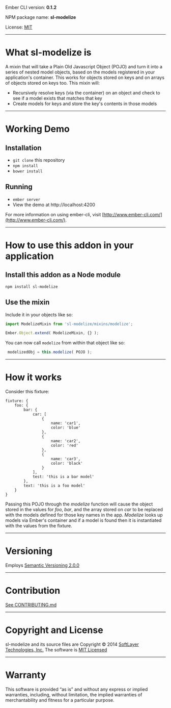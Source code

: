 Ember CLI version: **0.1.2**

NPM package name: **sl-modelize**

License: [MIT](LICENSE.md)

---

# What sl-modelize is

A mixin that will take a Plain Old Javascript Object (POJO) and turn it into a series of nested model objects, based on
the models registered in your application's container.  This works for objects stored on keys and on arrays of objects
stored on keys too.  This mixin will:

* Recursively resolve keys (via the container) on an object and check to see if a model exists that matches that key
* Create models for keys and store the key's contents in those models

---

# Working Demo

## Installation

* `git clone` this repository
* `npm install`
* `bower install`

## Running

* `ember server`
* View the demo at http://localhost:4200

For more information on using ember-cli, visit [http://www.ember-cli.com/](http://www.ember-cli.com/).

---

# How to use this addon in your application

## Install this addon as a Node module

```
npm install sl-modelize
```

## Use the mixin

Include it in your objects like so:

```javascript
import ModelizeMixin from 'sl-modelize/mixins/modelize';

Ember.Object.extend( ModelizeMixin, {} );
```

You can now call `modelize` from within that object like so:

```javascript
 modelizedObj = this.modelize( POJO );
```

---

# How it works

Consider this fixture:

```
fixture: {
    foo: {
        bar: {
            car: [
                {
                    name: 'car1',
                    color: 'blue'
                },
                {
                    name: 'car2',
                    color: 'red'
                },
                {
                    name: 'car3',
                    color: 'black'
                }
            ],
            test: 'this is a bar model'
        },
        text: 'this is a foo model'
    }
}
```

Passing this POJO through the *modelize* function will cause the object stored in the values for *foo*, *bar*, and
the array stored on *car* to be replaced with the models defined for those key names in the app.  *Modelize* looks up
models via Ember's container and if a model is found then it is instantiated with the values from the fixture.

---

# Versioning
Employs [Semantic Versioning 2.0.0](http://semver.org/)

---

# Contribution
[See CONTRIBUTING.md](CONTRIBUTING.md)

---

# Copyright and License
sl-modelize and its source files are Copyright © 2014 [SoftLayer Technologies, Inc.](http://www.softlayer.com/) The
software is [MIT Licensed](LICENSE.md)

---

# Warranty
This software is provided “as is” and without any express or implied warranties, including, without limitation, the
implied warranties of merchantability and fitness for a particular purpose.
